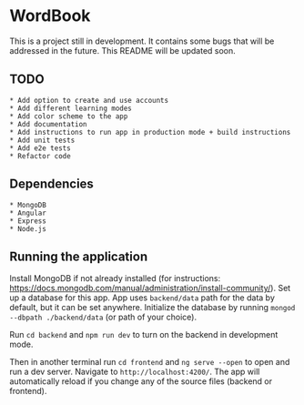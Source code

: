 # WordBook

This is a project still in development. It contains some bugs that will be addressed in the future. This README will be updated soon.

## TODO
    * Add option to create and use accounts
    * Add different learning modes
    * Add color scheme to the app
    * Add documentation
    * Add instructions to run app in production mode + build instructions
    * Add unit tests
    * Add e2e tests
    * Refactor code

## Dependencies
    * MongoDB
    * Angular
    * Express
    * Node.js

## Running the application

Install MongoDB if not already installed (for instructions: https://docs.mongodb.com/manual/administration/install-community/). Set up a database for this app. App uses `backend/data` path for the data by default, but it can be set anywhere. Initialize the database by running `mongod --dbpath ./backend/data` (or path of your choice).

Run `cd backend` and `npm run dev` to turn on the backend in development mode.

Then in another terminal run `cd frontend` and `ng serve --open` to open and run a dev server. Navigate to `http://localhost:4200/`. The app will automatically reload if you change any of the source files (backend or frontend).
